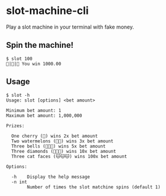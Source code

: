 # slot-machine-cli

Play a slot machine in your terminal with fake money.

## Spin the machine!

```shell
$ slot 100
💎|💎|💎 You win 1000.00
```

## Usage

```shell
$ slot -h
Usage: slot [options] <bet amount>

Minimum bet amount: 1
Maximum bet amount: 1,000,000

Prizes:

  One cherry (🍒) wins 2x bet amount
  Two watermelons (🍉🍉) wins 3x bet amount
  Three bells (🔔🔔🔔) wins 5x bet amount
  Three diamonds (💎💎💎) wins 10x bet amount
  Three cat faces (🐱🐱🐱) wins 100x bet amount

Options:

  -h    Display the help message
  -n int
        Number of times the slot matchine spins (default 1)
```
